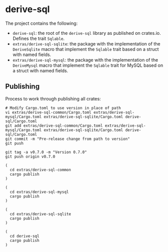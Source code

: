 # derive-sql

The project contains the following:

- `derive-sql`: the root of the `derive-sql` library as published on crates.io. Defines the trait `Sqlable`.
- `extras/derive-sql-sqlite`: the package with the implementation of the `DeriveSqlite` macro that implement the `Sqlable` trait
based on a struct with named fields.
- `extras/derive-sql-mysql`: the package with the implementation of the `DeriveMysql` macro that implement the `Sqlable` trait for MySQL based on a struct with named fields.

## Publishing

Process to work through publishing all crates:

```
# Modify Cargo.toml to use version in place of path
vi extras/derive-sql-common/Cargo.toml extras/derive-sql-mysql/Cargo.toml extras/derive-sql-sqlite/Cargo.toml derive-sql/Cargo.toml
git add extras/derive-sql-common/Cargo.toml extras/derive-sql-mysql/Cargo.toml extras/derive-sql-sqlite/Cargo.toml derive-sql/Cargo.toml
git commit -m "Pre-release change from path to version"
git push

git tag -a v0.7.0 -m "Version 0.7.0"
git push origin v0.7.0

(
  cd extras/derive-sql-common
  cargo publish
)

(
  cd extras/derive-sql-mysql
  cargo publish
)

(
  cd extras/derive-sql-sqlite
  cargo publish
)

(
  cd derive-sql
  cargo publish
)
```

